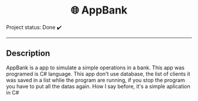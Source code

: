 
<h1 align="center">🌐 AppBank</h1> 


Project status: Done :heavy_check_mark:


*******

## Description

AppBank is a app to simulate a simple operations in a bank. This app was programed is C# language.
This app don't use database, the list of clients it was saved in a list whlie the program are running, if you stop the program you have to put all the datas again.
How I say before, it's a simple aplication in C#

